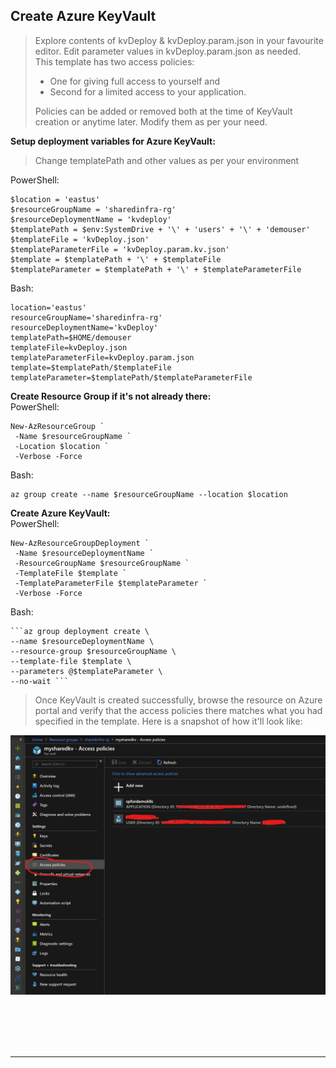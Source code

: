 ## Create Azure KeyVault

>Explore contents of kvDeploy & kvDeploy.param.json in your favourite editor. Edit parameter values in kvDeploy.param.json as needed. \
>This template has two access policies:
>-   One for giving full access to yourself and
>-   Second for a limited access to your application.
>
>Policies can be added or removed both at the time of KeyVault creation or anytime later. Modify them as per your need.

**Setup deployment variables for Azure KeyVault:**
>Change templatePath and other values as per your environment

PowerShell:

    $location = 'eastus'
    $resourceGroupName = 'sharedinfra-rg'
    $resourceDeploymentName = 'kvdeploy'
    $templatePath = $env:SystemDrive + '\' + 'users' + '\' + 'demouser'
    $templateFile = 'kvDeploy.json'
    $templateParameterFile = 'kvDeploy.param.kv.json'
    $template = $templatePath + '\' + $templateFile
    $templateParameter = $templatePath + '\' + $templateParameterFile

Bash:

    location='eastus'
    resourceGroupName='sharedinfra-rg'
    resourceDeploymentName='kvDeploy'
    templatePath=$HOME/demouser
    templateFile=kvDeploy.json
    templateParameterFile=kvDeploy.param.json
    template=$templatePath/$templateFile
    templateParameter=$templatePath/$templateParameterFile

**Create Resource Group if it's not already there:**\
PowerShell:

    New-AzResourceGroup `
     -Name $resourceGroupName `
     -Location $location `
     -Verbose -Force

Bash:

    az group create --name $resourceGroupName --location $location

**Create Azure KeyVault:**\
PowerShell:

    New-AzResourceGroupDeployment `
     -Name $resourceDeploymentName `
     -ResourceGroupName $resourceGroupName `
     -TemplateFile $template `
     -TemplateParameterFile $templateParameter `
     -Verbose -Force

Bash:

    ```az group deployment create \
    --name $resourceDeploymentName \
    --resource-group $resourceGroupName \
    --template-file $template \
    --parameters @$templateParameter \
    --no-wait ```

>Once KeyVault is created successfully, browse the resource on Azure portal and verify that the access policies there matches what you had specified in the template. Here is a snapshot of how it'll look like:

![](kv_access.jpg)


<br>
<br>
<br>
<br>

---